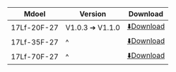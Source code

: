 | Mdoel         | Version          | Download                                                                                            |
| ----------- | --------------- | ----------------------------------------------------------------------------------------------- |
| 17Lf-20F-27 | V1.0.3 ➔ V1.1.0 | [⬇️Download](https://drive.google.com/file/d/1ToAqK7ndGBRyWfRf6Q50MLoKYxMjKimL/view?usp=drive_link) |
| 17Lf-35F-27 | ^               | [⬇️Download](https://drive.google.com/file/d/1izvJoqeouGnRCiK5ATd7dHyzAu1A5Adc/view?usp=drive_link) |
| 17Lf-70F-27 | ^               | [⬇️Download](https://drive.google.com/file/d/1Fk0tvOHTkFAcxfWS0UdfeS5Rm_ihG5G2/view?usp=drive_link) |






